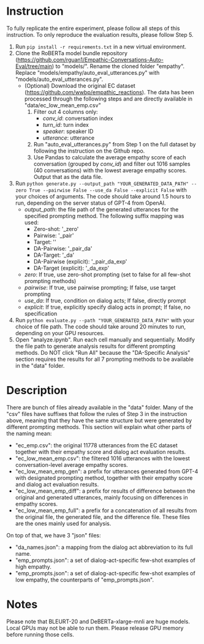 # Instruction

To fully replicate the entire experiment, please follow all steps of this instruction. To only reproduce the evaluation results, please follow Step 5.

1. Run ```pip install -r requirements.txt``` in a new virtual environment.
2. Clone the RoBERTa model bundle repository (https://github.com/rguan1/Empathic-Conversations-Auto-Eval/tree/main) to "models/". Rename the cloned folder "empathy". Replace "models/empathy/auto_eval_utterances.py" with "models/auto_eval_utterances.py".
    - (Optional) Download the original EC dataset (https://github.com/wwbp/empathic_reactions). The data has been processed through the following steps and are directly available in "data/ec_low_mean_emp.csv"
        1. Filter out 4 columns only: 
            - *conv_id*: conversation index
            - *turn_id*: turn index
            - *speaker*: speaker ID
            - *utterance*: utterance
        2. Run "auto_eval_utterances.py" from Step 1 on the full dataset by following the instruction on the Github repo.
        3. Use Pandas to calculate the average empathy score of each conversation (grouped by *conv_id*) and filter out 1016 samples (40 conversations) with the lowest average empathy scores. Output that as the data file.
3. Run ```python generate.py --output_path "YOUR_GENERATED_DATA_PATH" --zero True --pairwise False --use_da False --explicit False``` with your choices of arguments. The code should take around 1.5 hours to run, depending on the server status of GPT-4 from OpenAI.
    - *output_path*: the file path of the generated utterances for the specified prompting method. The following suffix mapping was used:
        - Zero-shot: '_zero'
        - Pairwise: '_pair'
        - Target: ''
        - DA-Pairwise: '_pair_da'
        - DA-Target: '_da'
        - DA-Pairwise (explicit): '_pair_da_exp'
        - DA-Target (explicit): '_da_exp'
    - *zero*: If true, use zero-shot prompting (set to false for all few-shot prompting methods)
    - *pairwise*: If true, use pairwise prompting; If false, use target prompting
    - *use_da*: If true, condition on dialog acts; If false, directly prompt
    - *explicit*: If true, explicitly specify dialog acts in prompt; If false, no specification
4. Run ```python evaluate.py --path "YOUR_GENERATED_DATA_PATH"``` with your choice of file path. The code should take around 20 minutes to run, depending on your GPU resources.
5. Open "analyze.ipynb". Run each cell manually and sequentially. Modify the file path to generate analysis results for different prompting methods. Do NOT click "Run All" because the "DA-Specific Analysis" section requires the results for all 7 prompting methods to be available in the "data" folder.

# Description

There are bunch of files already available in the "data" folder. Many of the "csv" files have suffixes that follow the rules of Step 3 in the instruction above, meaning that they have the same structure but were generated by different prompting methods. This section will explain what other parts of the naming mean:
- "ec_emp.csv": the original 11778 utterances from the EC dataset together with their empathy score and dialog act evaluation results.
- "ec_low_mean_emp.csv": the filtered 1016 utterances with the lowest conversation-level average empathy scores.
- "ec_low_mean_emp_gen": a prefix for utterances generated from GPT-4 with designated prompting method, together with their empathy score and dialog act evaluation results.
- "ec_low_mean_emp_diff": a prefix for results of difference between the original and generated utterances, mainly focusing on differences in empathy scores.
- "ec_low_mean_emp_full": a prefix for a concatenation of all results from the original file, the generated file, and the difference file. These files are the ones mainly used for analysis.

On top of that, we have 3 "json" files:
- "da_names.json": a mapping from the dialog act abbreviation to its full name.
- "emp_prompts.json": a set of dialog-act-specific few-shot examples of high empathy.
- "emp_prompts.json": a set of dialog-act-specific few-shot examples of low empathy, the counterparts of "emp_prompts.json".

# Notes

Please note that BLEURT-20 and DeBERTa-xlarge-mnli are huge models. Local GPUs may not be able to run them. Please release GPU memory before running those cells.